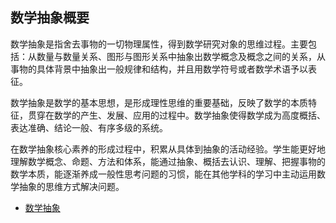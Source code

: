 ##  数学抽象概要

数学抽象是指舍去事物的一切物理属性，得到数学研究对象的思维过程。主要包括：从数量与数量关系、图形与图形关系中抽象出数学概念及概念之间的关系，从事物的具体背景中抽象出一般规律和结构，并且用数学符号或者数学术语予以表征。

数学抽象是数学的基本思想，是形成理性思维的重要基础，反映了数学的本质特征，贯穿在数学的产生、发展、应用的过程中。数学抽象使得数学成为高度概括、表达准确、结论一般、有序多级的系统。

在数学抽象核心素养的形成过程中，积累从具体到抽象的活动经验。学生能更好地理解数学概念、命题、方法和体系，能通过抽象、概括去认识、理解、把握事物的数学本质，能逐渐养成一般性思考问题的习惯，能在其他学科的学习中主动运用数学抽象的思维方式解决问题。


* [数学抽象](https://www.cnblogs.com/wanghai0666/p/14420299.html)

